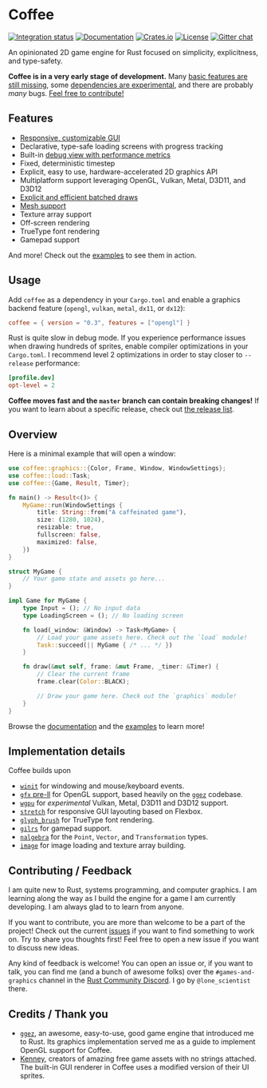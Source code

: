 # Coffee

[![Integration status](https://github.com/hecrj/coffee/workflows/Integration/badge.svg)](https://github.com/hecrj/coffee/actions)
[![Documentation](https://docs.rs/coffee/badge.svg)](https://docs.rs/coffee)
[![Crates.io](https://img.shields.io/crates/v/coffee.svg)](https://crates.io/crates/coffee)
[![License](https://img.shields.io/crates/l/coffee.svg)](https://github.com/hecrj/coffee/blob/master/LICENSE)
[![Gitter chat](https://badges.gitter.im/hecrj/coffee.png)](https://gitter.im/hecrj/coffee)

An opinionated 2D game engine for Rust focused on simplicity, explicitness, and type-safety.

__Coffee is in a very early stage of development.__ Many [basic features are still missing], some [dependencies are experimental], and there are probably _many_ bugs. [Feel free to contribute!]

[basic features are still missing]: https://github.com/hecrj/coffee/issues?q=is%3Aissue+is%3Aopen+label%3Afeature
[dependencies are experimental]: #implementation-details
[Feel free to contribute!]: #contributing--feedback

## Features
  * [Responsive, customizable GUI]
  * Declarative, type-safe loading screens with progress tracking
  * Built-in [debug view with performance metrics]
  * Fixed, deterministic timestep
  * Explicit, easy to use, hardware-accelerated 2D graphics API
  * Multiplatform support leveraging OpenGL, Vulkan, Metal, D3D11, and D3D12
  * [Explicit and efficient batched draws]
  * [Mesh support]
  * Texture array support
  * Off-screen rendering
  * TrueType font rendering
  * Gamepad support

And more! Check out the [examples] to see them in action.

[Responsive, customizable GUI]: https://gfycat.com/gloomyweakhammerheadshark
[debug view with performance metrics]: https://github.com/hecrj/coffee/blob/master/images/debug.png
[Explicit and efficient batched draws]: https://gfycat.com/beautifulseparatebeetle
[Mesh support]: https://gfycat.com/academicglossykingfisher

## Usage
Add `coffee` as a dependency in your `Cargo.toml` and enable a graphics backend
feature (`opengl`, `vulkan`, `metal`, `dx11`, or `dx12`):

```toml
coffee = { version = "0.3", features = ["opengl"] }
```

Rust is quite slow in debug mode. If you experience performance issues when
drawing hundreds of sprites, enable compiler optimizations in your `Cargo.toml`.
I recommend level 2 optimizations in order to stay closer to `--release`
performance:

```toml
[profile.dev]
opt-level = 2
```

__Coffee moves fast and the `master` branch can contain breaking changes!__ If
you want to learn about a specific release, check out [the release list].

[the release list]: https://github.com/hecrj/coffee/releases

## Overview
Here is a minimal example that will open a window:

```rust
use coffee::graphics::{Color, Frame, Window, WindowSettings};
use coffee::load::Task;
use coffee::{Game, Result, Timer};

fn main() -> Result<()> {
    MyGame::run(WindowSettings {
        title: String::from("A caffeinated game"),
        size: (1280, 1024),
        resizable: true,
        fullscreen: false,
        maximized: false,
    })
}

struct MyGame {
    // Your game state and assets go here...
}

impl Game for MyGame {
    type Input = (); // No input data
    type LoadingScreen = (); // No loading screen

    fn load(_window: &Window) -> Task<MyGame> {
        // Load your game assets here. Check out the `load` module!
        Task::succeed(|| MyGame { /* ... */ })
    }

    fn draw(&mut self, frame: &mut Frame, _timer: &Timer) {
        // Clear the current frame
        frame.clear(Color::BLACK);

        // Draw your game here. Check out the `graphics` module!
    }
}
```

Browse the [documentation] and the [examples] to learn more!

[documentation]: https://docs.rs/coffee
[examples]: https://github.com/hecrj/coffee/tree/master/examples

## Implementation details
Coffee builds upon

  * [`winit`] for windowing and mouse/keyboard events.
  * [`gfx` pre-ll] for OpenGL support, based heavily on the [`ggez`] codebase.
  * [`wgpu`] for _experimental_ Vulkan, Metal, D3D11 and D3D12 support.
  * [`stretch`] for responsive GUI layouting based on Flexbox.
  * [`glyph_brush`] for TrueType font rendering.
  * [`gilrs`] for gamepad support.
  * [`nalgebra`] for the `Point`, `Vector`, and `Transformation` types.
  * [`image`] for image loading and texture array building.

[`winit`]: https://github.com/rust-windowing/winit
[`gfx` pre-ll]: https://github.com/gfx-rs/gfx/tree/pre-ll
[`wgpu`]: https://github.com/gfx-rs/wgpu
[`stretch`]: https://github.com/vislyhq/stretch
[`glyph_brush`]: https://github.com/alexheretic/glyph-brush/tree/master/glyph-brush
[`gilrs`]: https://gitlab.com/gilrs-project/gilrs
[`nalgebra`]: https://github.com/rustsim/nalgebra
[`image`]: https://github.com/image-rs/image

## Contributing / Feedback
I am quite new to Rust, systems programming, and computer graphics. I am
learning along the way as I build the engine for a game I am currently
developing. I am always glad to to learn from anyone.

If you want to contribute, you are more than welcome to be a part of the
project! Check out the current [issues] if you want to find something to work
on. Try to share you thoughts first! Feel free to open a new issue if you want
to discuss new ideas.

Any kind of feedback is welcome! You can open an issue or, if you want to talk,
you can find me (and a bunch of awesome folks) over the `#games-and-graphics`
channel in the [Rust Community Discord]. I go by `@lone_scientist` there.

[issues]: https://github.com/hecrj/coffee/issues
[Rust Community Discord]: https://bit.ly/rust-community

## Credits / Thank you
  * [`ggez`], an awesome, easy-to-use, good game engine that introduced me to
    Rust. Its graphics implementation served me as a guide to implement OpenGL
    support for Coffee.
  * [Kenney], creators of amazing free game assets with no strings attached. The
    built-in GUI renderer in Coffee uses a modified version of their UI sprites.

[`ggez`]: https://github.com/ggez/ggez
[Kenney]: https://kenney.nl
